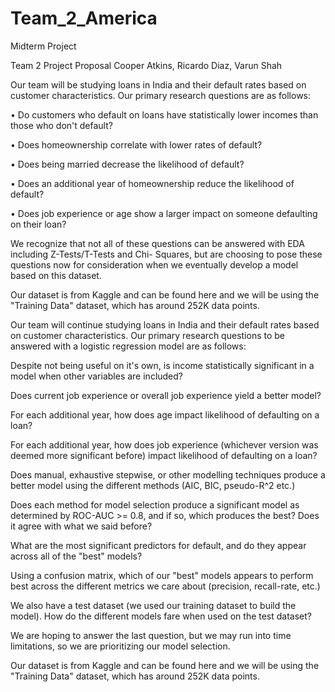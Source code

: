 # Team_2_America
Midterm Project

Team 2 Project Proposal
Cooper Atkins, Ricardo Diaz, Varun Shah

Our team will be studying loans in India and their default rates based on customer characteristics. Our primary research questions are as follows:

•	Do customers who default on loans have statistically lower incomes than those who don't default?

•	Does homeownership correlate with lower rates of default?

•	Does being married decrease the likelihood of default?

•	Does an additional year of homeownership reduce the likelihood of default?

•	Does job experience or age show a larger impact on someone defaulting on their loan?

We recognize that not all of these questions can be answered with EDA including Z-Tests/T-Tests and Chi- Squares, but are choosing to pose these questions now for consideration when we eventually develop a model based on this dataset.

Our dataset is from Kaggle and can be found here and we will be using the "Training Data" dataset, which has around 252K data points.


Our team will continue studying loans in India and their default rates based on customer characteristics. Our primary research questions to be answered with a logistic regression model are as follows: 
 

Despite not being useful on it's own, is income statistically significant in a model when other variables are included? 

Does current job experience or overall job experience yield a better model? 

For each additional year, how does age impact likelihood of defaulting on a loan? 

For each additional year, how does job experience (whichever version was deemed more significant before) impact likelihood of defaulting on a loan? 

Does manual, exhaustive stepwise, or other modelling techniques produce a better model using the different methods (AIC, BIC, pseudo-R^2 etc.) 

Does each method for model selection produce a significant model as determined by ROC-AUC >= 0.8, and if so, which produces the best? Does it agree with what we said before? 

What are the most significant predictors for default, and do they appear across all of the "best" models? 

Using a confusion matrix, which of our "best" models appears to perform best across the different metrics we care about (precision, recall-rate, etc.) 

We also have a test dataset (we used our training dataset to build the model). How do the different models fare when used on the test dataset? 


We are hoping to answer the last question, but we may run into time limitations, so we are prioritizing our model selection. 

 

Our dataset is from Kaggle and can be found here and we will be using the "Training Data" dataset, which has around 252K data points. 

 